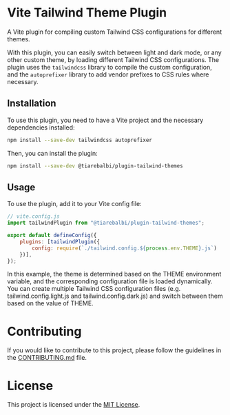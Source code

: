 # Vite Tailwind Theme Plugin

A Vite plugin for compiling custom Tailwind CSS configurations for different themes.

With this plugin, you can easily switch between light and dark mode, or any other custom theme, by loading different
Tailwind CSS configurations. The plugin uses the `tailwindcss` library to compile the custom configuration, and
the `autoprefixer` library to add vendor prefixes to CSS rules where necessary.

## Installation

To use this plugin, you need to have a Vite project and the necessary dependencies installed:

```bash
npm install --save-dev tailwindcss autoprefixer
```

Then, you can install the plugin:

```bash
npm install --save-dev @tiarebalbi/plugin-tailwind-themes
```

## Usage

To use the plugin, add it to your Vite config file:

```js
// vite.config.js
import tailwindPlugin from "@tiarebalbi/plugin-tailwind-themes";

export default defineConfig({
    plugins: [tailwindPlugin({
        config: require(`./tailwind.config.${process.env.THEME}.js`)
    })],
});
```

In this example, the theme is determined based on the THEME environment variable, and the corresponding configuration
file is loaded dynamically. You can create multiple Tailwind CSS configuration files (e.g. tailwind.config.light.js and
tailwind.config.dark.js) and switch between them based on the value of THEME.

# Contributing

If you would like to contribute to this project, please follow the guidelines in the [CONTRIBUTING.md](CONTRIBUTING.md)
file.

# License

This project is licensed under the [MIT License](LICENSE).

